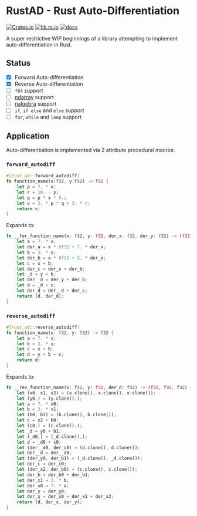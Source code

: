 # RustAD - Rust Auto-Differentiation

[![Crates.io](https://img.shields.io/crates/v/rust-ad)](https://crates.io/crates/rust-ad)
[![lib.rs.io](https://img.shields.io/crates/v/rust-ad?color=blue&label=lib.rs)](https://lib.rs/crates/rust-ad)
[![docs](https://img.shields.io/crates/v/rust-ad?color=yellow&label=docs)](https://docs.rs/rust-ad)

A super restrictive WIP beginnings of a library attempting to implement auto-differentiation in Rust.

## Status

- [x] Forward Auto-differentiation
- [x] Reverse Auto-differentiation
- [ ] `f64` support
- [ ] [ndarray](https://github.com/rust-ndarray/ndarray) support
- [ ] [nalgebra](https://docs.rs/nalgebra/latest/nalgebra/) support
- [ ] `if`, `if else` and `else` support
- [ ] `for`, `while` and `loop` support

## Application

Auto-differentiation is implemented via 2 attribute procedural macros:

### `forward_autodiff`

```rust
#[rust_ad::forward_autodiff]
fn function_name(x:f32, y:f32) -> f32 {
    let p = 7. * x;
    let r = 10. - y;
    let q = p * x * 5.;
    let v = 2. * p * q + 3. * r;
    return v;
}
```
Expands to:
```rust
fn __for_function_name(x: f32, y: f32, der_x: f32, der_y: f32) -> (f32, f32) {
    let a = 7. * x;
    let der_a = x * 0f32 + 7. * der_x;
    let b = 3. * x;
    let der_b = x * 0f32 + 3. * der_x;
    let c = x + b;
    let der_c = der_x + der_b;
    let _d = y + b;
    let der__d = der_y + der_b;
    let d = _d + c;
    let der_d = der__d + der_c;
    return (d, der_d);
}
```

### `reverse_autodiff`

```rust
#[rust_ad::reverse_autodiff]
fn function_name(x: f32, y: f32) -> f32 {
    let a = 7. * x;
    let b = 3. * x;
    let c = x + b;
    let d = y + b + c;
    return d;
}
```
Expands to:
```rust
fn __rev_function_name(x: f32, y: f32, der_d: f32) -> (f32, f32, f32) {
    let (x0, x1, x2) = (x.clone(), x.clone(), x.clone());
    let (y0,) = (y.clone(),);
    let a = 7. * x0;
    let b = 3. * x1;
    let (b0, b1) = (b.clone(), b.clone());
    let c = x2 + b0;
    let (c0,) = (c.clone(),);
    let _d = y0 + b1;
    let (_d0,) = (_d.clone(),);
    let d = _d0 + c0;
    let (der__d0, der_c0) = (d.clone(), d.clone());
    let der__d = der__d0;
    let (der_y0, der_b1) = (_d.clone(), _d.clone());
    let der_c = der_c0;
    let (der_x2, der_b0) = (c.clone(), c.clone());
    let der_b = der_b0 + der_b1;
    let der_x1 = 3. * b;
    let der_x0 = 7. * a;
    let der_y = der_y0;
    let der_x = der_x0 + der_x1 + der_x2;
    return (d, der_x, der_y);
}
```
